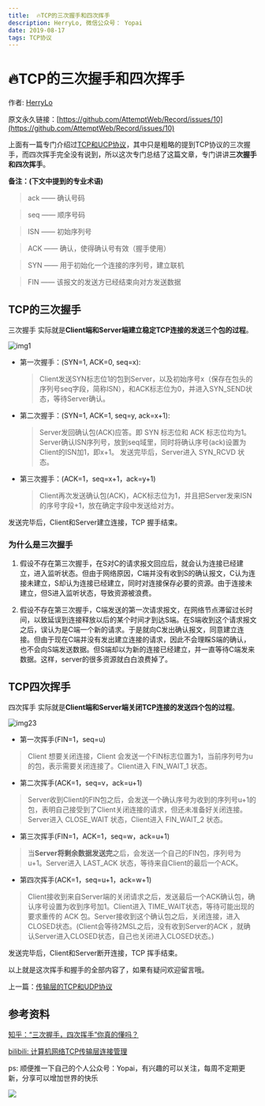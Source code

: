 ```yaml
---
title:  🔥TCP的三次握手和四次挥手
description: HerryLo, 微信公众号： Yopai
date: 2019-08-17
tags: TCP协议
---
```

# 🔥TCP的三次握手和四次挥手

作者: [HerryLo](https://github.com/HerryLo)

原文永久链接：[https://github.com/AttemptWeb/Record/issues/10](https://github.com/AttemptWeb/Record/issues/10)

上面有一篇专门介绍过[TCP和UCP协议](./2019-08-02)，其中只是粗略的提到TCP协议的三次握手，而四次挥手完全没有说到，所以这次专门总结了这篇文章，专门讲讲**三次握手和四次挥手**。

**备注：(下文中提到的专业术语)**
> ack —— 确认号码

> seq —— 顺序号码

> ISN —— 初始序列号

> ACK —— 确认，使得确认号有效（握手使用）

> SYN —— 用于初始化一个连接的序列号，建立联机

> FIN —— 该报文的发送方已经结束向对方发送数据

## TCP的三次握手

三次握手 实际就是**Client端和Server端建立稳定TCP连接的发送三个包的过程**。

![img1](https://i.ibb.co/hdNCKgt/1565974947300.jpg)

* 第一次握手：(SYN=1, ACK=0, seq=x):
    > Client发送SYN标志位1的包到Server，以及初始序号x（保存在包头的序列号seq字段，简称ISN），和ACK标志位为0，并进入SYN_SEND状态，等待Server确认。

* 第二次握手：(SYN=1, ACK=1, seq=y, ack=x+1):
    > Server发回确认包(ACK)应答。即 SYN 标志位和 ACK 标志位均为1。Server确认ISN序列号，放到seq域里，同时将确认序号(ack)设置为Client的ISN加1，即x+1。 发送完毕后，Server进入 SYN_RCVD 状态。

* 第三次握手：(ACK=1，seq=x+1，ack=y+1)
    > Client再次发送确认包(ACK)，ACK标志位为1，并且把Server发来ISN的序号字段+1，放在确定字段中发送给对方。

发送完毕后，Client和Server建立连接，TCP 握手结束。

### 为什么是三次握手

1. 假设不存在第三次握手，在S对C的请求报文回应后，就会认为连接已经建立，进入监听状态。但由于网络原因，C端并没有收到S的确认报文，C认为连接未建立，S却认为连接已经建立，同时对连接保存必要的资源。由于连接未建立，但S进入监听状态，导致资源被浪费。

2. 假设不存在第三次握手，C端发送的第一次请求报文，在网络节点滞留过长时间，以致延误到连接释放以后的某个时间才到达S端。在S端收到这个请求报文之后，误认为是C端一个新的请求。于是就向C发出确认报文，同意建立连接。但由于现在C端并没有发出建立连接的请求，因此不会理睬S端的确认，也不会向S端发送数据。但S端却以为新的连接已经建立，并一直等待C端发来数据。这样，server的很多资源就白白浪费掉了。

## TCP四次挥手

四次挥手 实际就是**Client端和Server端关闭TCP连接的发送四个包的过程**。

![img23](https://i.screenshot.net/g9m4pt9)

* 第一次挥手(FIN=1，seq=u)
> Client 想要关闭连接，Client 会发送一个FIN标志位置为1，当前序列号为u的包，表示需要关闭连接了。Client进入 FIN_WAIT_1 状态。

* 第二次挥手(ACK=1，seq=v，ack=u+1)
> Server收到Client的FIN包之后，会发送一个确认序号为收到的序列号u+1的包，表明自己接受到了Client关闭连接的请求，但还未准备好关闭连接。Server进入 CLOSE_WAIT 状态，Client进入 FIN_WAIT_2 状态。

* 第三次挥手(FIN=1，ACK=1，seq=w，ack=u+1)
> 当**Server将剩余数据发送完**之后，会发送一个自己的FIN包，序列号为u+1。Server进入 LAST_ACK 状态，等待来自Client的最后一个ACK。

* 第四次挥手(ACK=1，seq=u+1，ack=w+1)
> Client接收到来自Server端的关闭请求之后，发送最后一个ACK确认包，确认序号设置为收到序号加1。Client进入 TIME_WAIT状态，等待可能出现的要求重传的 ACK 包。Server接收到这个确认包之后，关闭连接，进入CLOSED状态。(Client会等待2MSL之后，没有收到Server的ACK ，就确认Server进入CLOSED状态，自己也关闭进入CLOSED状态。)

发送完毕后，Client和Server断开连接，TCP 挥手结束。

以上就是这次挥手和握手的全部内容了，如果有疑问欢迎留言哦。

上一篇：[传输层的TCP和UDP协议](https://github.com/AttemptWeb/Record/issues/6)

## 参考资料

[知乎：“三次握手，四次挥手”你真的懂吗？](https://zhuanlan.zhihu.com/p/53374516)

[bilibili: 计算机网络TCP传输层连接管理](https://www.bilibili.com/video/av9876107/?p=70&t=656)

ps: 顺便推一下自己的个人公众号：Yopai，有兴趣的可以关注，每周不定期更新，分享可以增加世界的快乐

![](/webChat1.png)
